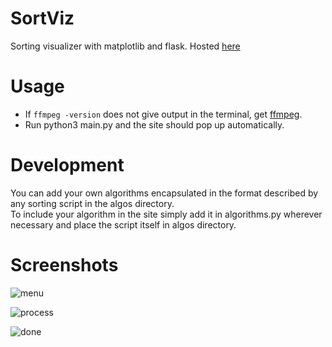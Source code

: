 # SortViz
Sorting visualizer with matplotlib and flask. Hosted [here](http://kaushik.me/sortviz)

# Usage
- If `ffmpeg -version` does not give output in the terminal, get [ffmpeg](https://www.tecmint.com/install-ffmpeg-in-linux/).
- Run python3 main.py and the site should pop up automatically.

# Development
You can add your own algorithms encapsulated in the format described by any sorting script in the algos directory.     
To include your algorithm in the site simply add it in algorithms.py wherever necessary and place the script itself in algos directory.

# Screenshots
![menu](https://user-images.githubusercontent.com/59250093/92351117-7002aa80-f0f8-11ea-82c2-3ed5217af498.png)  

![process](https://user-images.githubusercontent.com/59250093/92351123-72650480-f0f8-11ea-868f-d22afcaa5fa3.png)  

![done](https://user-images.githubusercontent.com/59250093/92351131-74c75e80-f0f8-11ea-9716-4606088270b8.png)  
